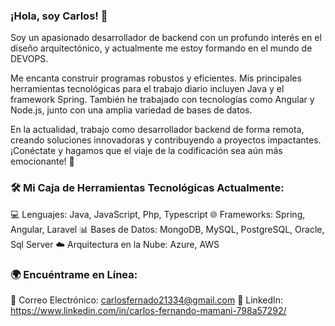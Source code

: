 ### ¡Hola, soy Carlos! 👋

Soy un apasionado desarrollador de backend con un profundo interés en el diseño arquitectónico, y actualmente me estoy formando en el mundo de DEVOPS.

Me encanta construir programas robustos y eficientes. Mis principales herramientas tecnológicas para el trabajo diario incluyen Java y el framework Spring. También he trabajado con tecnologías como Angular y Node.js, junto con una amplia variedad de bases de datos.

En la actualidad, trabajo como desarrollador backend de forma remota, creando soluciones innovadoras y contribuyendo a proyectos impactantes. ¡Conéctate y hagamos que el viaje de la codificación sea aún más emocionante! 🚀

### 🛠️ Mi Caja de Herramientas Tecnológicas Actualmente:

💻 Lenguajes: Java, JavaScript, Php, Typescript
🌐 Frameworks: Spring, Angular, Laravel
📊 Bases de Datos: MongoDB, MySQL, PostgreSQL, Oracle, Sql Server
☁️ Arquitectura en la Nube: Azure, AWS

### 🌍 Encuéntrame en Línea:
📧 Correo Electrónico: carlosfernado21334@gmail.com
🔗 LinkedIn: https://www.linkedin.com/in/carlos-fernando-mamani-798a57292/

